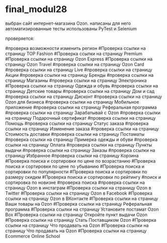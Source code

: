 # final_modul28
выбран сайт интернет-магазина Ozon.
написаны для него автоматизированные тесты
использованы PyTest и Selenium

проверяется:

#проверка возможности изменить регион
#Проверка ссылки на страницу TOP Fashion
#Проверка ссылки на страницу Premium
#Проверка ссылки на страницу Ozon Express
#Проверка ссылки на страницу Ozon Travel
#проверка ссылки на страницу Ozon Card
#проверка ссылки на страницу Live
#проверка ссылки на страницу Акции
#проверка ссылки на страницу Бренды
#проверка ссылки на страницу Магазины
#проверка ссылки на страницу Электроника
#Проверка ссылки на страницу Одежда и обувь
#проверка ссылки на страницу Детские товары
#проверка ссылки на страницу Дом и сад
#проверка ссылки на страницу Дисконт
#проверка ссылки на страницу Ozon для бизнеса
#проверка ссылки на страницу Мобильное приложение
#проверка ссылки на страницу Реферальная программа
#проверка ссылки на страницу Зарабатывай с Ozon
#проверка ссылки на страницу Подарочный сертификат
#проверка ссылки на страницу Помощь
#проверка ссылки на страницу Статус заказа
#проверка ссылки на страницу Изменение заказа
#проверка ссылки на страницу Стоимость доставки
#проверка ссылки на страницу Постаматы
#проверка ссылки на страницу Примерка одежды и обуви
#проверка ссылки на страницу Оплата
#проверка ссылки на страницу Пункты выдачи
#проверка ссылки на страницу Заказы
#проверка ссылки на страницу Избранное
#проверка ссылки на страницу Корзина
#Проверка поиска и сортировки по цене по возрастанию
#Проверка поиска и сортировки по цене по убыванию
#Проверка поиска и сортировки по популярности
#Проверка поиска и сортировки по размеру скидкм
#Проверка поиска и сортировки по рейтингу
#поиск и сортировка по новизне
#проверка поиска
#проверка ссылки на страницу Ozon в инстаграм
#Проверка ссылки на страницу Ozon в Twitter
#Проверка ссылки на страницу Ozon в Facebook
#Проверка ссылки на страницу Ozon в ВКонтакте
#Проверка ссылки на страницу Ваши товары на Ozon
#Проверка ссылки на страницу Реферальная программа
#Проверка ссылки на страницу Установите постамат Ozon Box
#Проверка ссылки на страницу Откройте пункт выдачи Ozon
#Проверка ссылки на страницу Стать Поставщиком Ozon
#Проверка ссылки на страницу Что продавать на Ozon
#Проверка ссылки на страницу Что продавать на Ozon
#Проверка ссылки на страницу Ecommerce Online School
